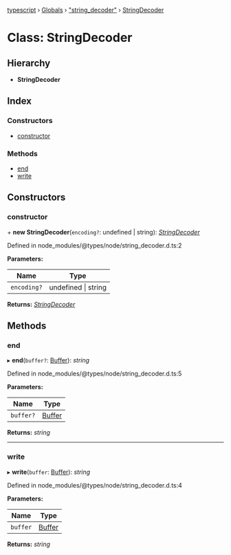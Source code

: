 [typescript](../README.md) › [Globals](../globals.md) › ["string_decoder"](../modules/_string_decoder_.md) › [StringDecoder](_string_decoder_.stringdecoder.md)

# Class: StringDecoder

## Hierarchy

* **StringDecoder**

## Index

### Constructors

* [constructor](_string_decoder_.stringdecoder.md#constructor)

### Methods

* [end](_string_decoder_.stringdecoder.md#end)
* [write](_string_decoder_.stringdecoder.md#write)

## Constructors

###  constructor

\+ **new StringDecoder**(`encoding?`: undefined | string): *[StringDecoder](_string_decoder_.stringdecoder.md)*

Defined in node_modules/@types/node/string_decoder.d.ts:2

**Parameters:**

Name | Type |
------ | ------ |
`encoding?` | undefined &#124; string |

**Returns:** *[StringDecoder](_string_decoder_.stringdecoder.md)*

## Methods

###  end

▸ **end**(`buffer?`: [Buffer](buffer.md)): *string*

Defined in node_modules/@types/node/string_decoder.d.ts:5

**Parameters:**

Name | Type |
------ | ------ |
`buffer?` | [Buffer](buffer.md) |

**Returns:** *string*

___

###  write

▸ **write**(`buffer`: [Buffer](buffer.md)): *string*

Defined in node_modules/@types/node/string_decoder.d.ts:4

**Parameters:**

Name | Type |
------ | ------ |
`buffer` | [Buffer](buffer.md) |

**Returns:** *string*
